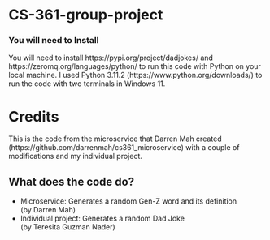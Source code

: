 # CS-361-group-project
<h3>You will need to Install</h2>
You will need to install https://pypi.org/project/dadjokes/ and https://zeromq.org/languages/python/ to run this code with Python on your local machine. I used Python 3.11.2 (https://www.python.org/downloads/) to run the code with two terminals in Windows 11.

<h1>Credits</h1>
This is the code from the microservice that Darren Mah created (https://github.com/darrenmah/cs361_microservice) with a couple of modifications and my individual project. 

<h2>What does the code do?</h2>
<ul>
<li>Microservice: Generates a random Gen-Z word and its definition</li> (by Darren Mah)
<li>Individual project: Generates a random Dad Joke</li> (by Teresita Guzman Nader)
</ul>

